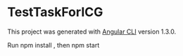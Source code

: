 # TestTaskForICG

This project was generated with [Angular CLI](https://github.com/angular/angular-cli) version 1.3.0.

Run npm install , then npm start
